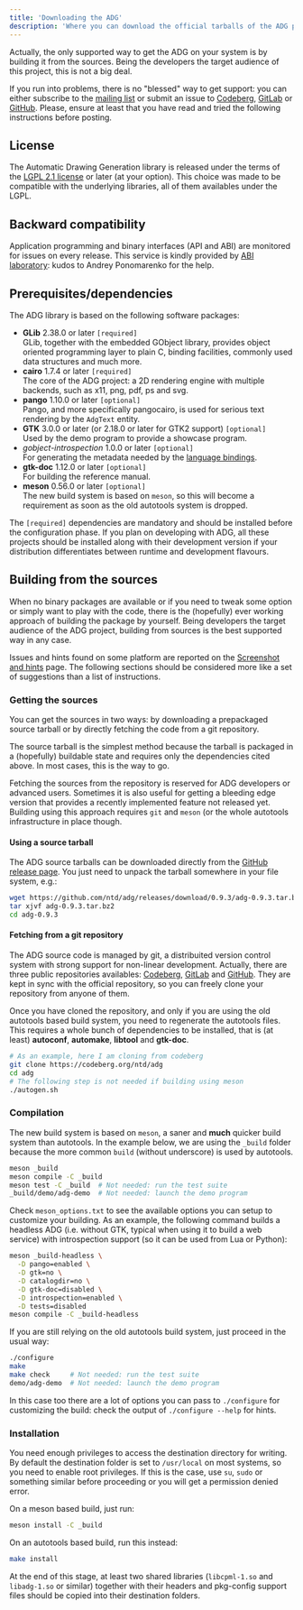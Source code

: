 ```yaml
---
title: 'Downloading the ADG'
description: 'Where you can download the official tarballs of the ADG project, where you can find the code repository and how to build it from sources'
---
```

Actually, the only supported way to get the ADG on your system is by building
it from the sources. Being the developers the target audience of this project,
this is not a big deal.

If you run into problems, there is no "blessed" way to get support: you can
either subscribe to the [mailing
list](https://sourceforge.net/projects/adg/lists/adg-devel) or submit an issue
to [Codeberg](https://codeberg.org/ntd/adg/issues),
[GitLab](https://gitlab.com/libadg/adg/-/issues) or
[GitHub](https://github.com/ntd/adg/issues). Please, ensure at least that you
have read and tried the following instructions before posting.

## License

The Automatic Drawing Generation library is released under the terms of the
[LGPL 2.1 license](https://opensource.org/licenses/LGPL-2.1) or later (at your
option). This choice was made to be compatible with the underlying libraries,
all of them availables under the LGPL.

## Backward compatibility

Application programming and binary interfaces (API and ABI) are monitored for
issues on every release. This service is kindly provided by [ABI
laboratory](https://abi-laboratory.pro/index.php?view=timeline&l=adg):
kudos to Andrey Ponomarenko for the help.

## Prerequisites/dependencies

The ADG library is based on the following software packages:

* **GLib** 2.38.0 or later `[required]` \
  GLib, together with the embedded GObject library, provides object oriented
  programming layer to plain C, binding facilities, commonly used data
  structures and much more.
* **cairo** 1.7.4 or later `[required]` \
  The core of the ADG project: a 2D rendering engine with multiple backends,
  such as x11, png, pdf, ps and svg.
* **pango** 1.10.0 or later `[optional]` \
  Pango, and more specifically pangocairo, is used for serious text rendering
  by the `AdgText` entity.
* **GTK** 3.0.0 or later (or 2.18.0 or later for GTK2 support)  `[optional]` \
  Used by the demo program to provide a showcase program.
* *gobject-introspection* 1.0.0 or later `[optional]` \
  For generating the metadata needed by the [language bindings](/bindings).
* **gtk-doc** 1.12.0 or later `[optional]` \
  For building the reference manual.
* **meson** 0.56.0 or later `[optional]` \
  The new build system is based on `meson`, so this will become a requirement
  as soon as the old autotools system is dropped.

The `[required]` dependencies are mandatory and should be installed before the
configuration phase. If you plan on developing with ADG, all these projects
should be installed along with their development version if your distribution
differentiates between runtime and development flavours.

## Building from the sources

When no binary packages are available or if you need to tweak some option or
simply want to play with the code, there is the (hopefully) ever working
approach of building the package by yourself. Being developers the target
audience of the ADG project, building from sources is the best supported way
in any case.

Issues and hints found on some platform are reported on the [Screenshot and
hints](/screenshots) page. The following sections should be considered more
like a set of suggestions than a list of instructions.

### Getting the sources

You can get the sources in two ways: by downloading a prepackaged source
tarball or by directly fetching the code from a git repository.

The source tarball is the simplest method because the tarball is packaged in a
(hopefully) buildable state and requires only the dependencies cited above. In
most cases, this is the way to go.

Fetching the sources from the repository is reserved for ADG developers or
advanced users. Sometimes it is also useful for getting a bleeding edge version
that provides a recently implemented feature not released yet. Building using
this approach requires `git` and `meson` (or the whole autotools infrastructure
in place though.

#### Using a source tarball

The ADG source tarballs can be downloaded directly from the [GitHub release
page](https://github.com/ntd/adg/releases). You just need to unpack the tarball
somewhere in your file system, e.g.:

```bash
wget https://github.com/ntd/adg/releases/download/0.9.3/adg-0.9.3.tar.bz2
tar xjvf adg-0.9.3.tar.bz2
cd adg-0.9.3
```

#### Fetching from a git repository

The ADG source code is managed by git, a distribuited version control system
with strong support for non-linear development. Actually, there are three
public repositories availables: [Codeberg](https://codeberg.org/ntd/adg),
[GitLab](https://gitlab.com/libadg/adg) and
[GitHub](https://github.com/ntd/adg). They are kept in sync with the official
repository, so you can freely clone your repository from anyone of them.

Once you have cloned the repository, and only if you are using the old
autotools based build system, you need to regenerate the autotools files. This
requires a whole bunch of dependencies to be installed, that is (at least)
**autoconf**, **automake**, **libtool** and **gtk-doc**.

```bash
# As an example, here I am cloning from codeberg
git clone https://codeberg.org/ntd/adg
cd adg
# The following step is not needed if building using meson
./autogen.sh
```

### Compilation

The new build system is based on `meson`, a saner and **much** quicker build
system than autotools. In the example below, we are using the `_build` folder
because the more common `build` (without underscore) is used by autotools.

```bash
meson _build
meson compile -C _build
meson test -C _build  # Not needed: run the test suite
_build/demo/adg-demo  # Not needed: launch the demo program
```

Check `meson_options.txt` to see the available options you can setup to
customize your building. As an example, the following command builds a headless
ADG (i.e. without GTK, typical when using it to build a web service) with
introspection support (so it can be used from Lua or Python):

```bash
meson _build-headless \
  -D pango=enabled \
  -D gtk=no \
  -D catalogdir=no \
  -D gtk-doc=disabled \
  -D introspection=enabled \
  -D tests=disabled
meson compile -C _build-headless
```

If you are still relying on the old autotools build system, just proceed in the
usual way:

```bash
./configure
make
make check     # Not needed: run the test suite
demo/adg-demo  # Not needed: launch the demo program
```

In this case too there are a lot of options you can pass to `./configure` for
customizing the build: check the output of `./configure --help` for hints.

### Installation

You need enough privileges to access the destination directory for writing.
By default the destination folder is set to `/usr/local` on most systems, so
you need to enable root privileges. If this is the case, use `su`, `sudo` or
something similar before proceeding or you will get a permission denied error.

On a meson based build, just run:

```bash
meson install -C _build
```

On an autotools based build, run this instead:

```bash
make install
```

At the end of this stage, at least two shared libraries (`libcpml-1.so` and
`libadg-1.so` or similar) together with their headers and pkg-config support
files should be copied into their destination folders.
